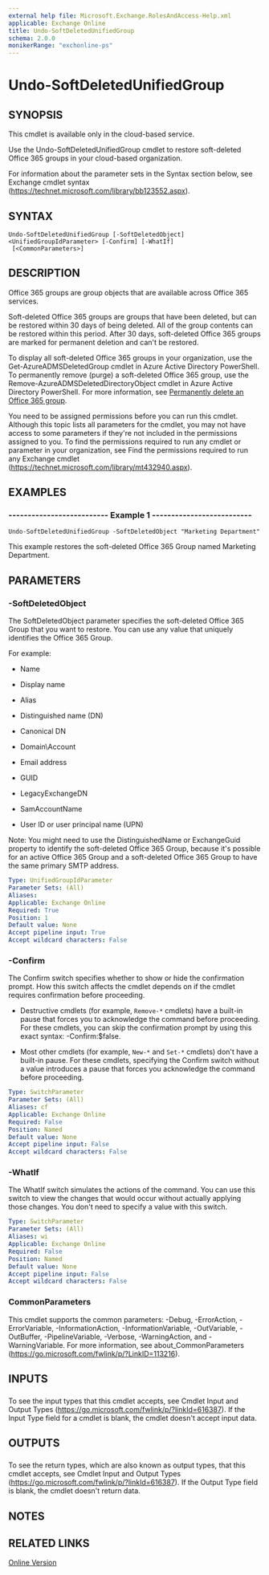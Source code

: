 ```yaml
---
external help file: Microsoft.Exchange.RolesAndAccess-Help.xml
applicable: Exchange Online
title: Undo-SoftDeletedUnifiedGroup
schema: 2.0.0
monikerRange: "exchonline-ps"
---
```


# Undo-SoftDeletedUnifiedGroup

## SYNOPSIS
This cmdlet is available only in the cloud-based service.

Use the Undo-SoftDeletedUnifiedGroup cmdlet to restore soft-deleted Office 365 groups in your cloud-based organization.

For information about the parameter sets in the Syntax section below, see Exchange cmdlet syntax (https://technet.microsoft.com/library/bb123552.aspx).

## SYNTAX

```
Undo-SoftDeletedUnifiedGroup [-SoftDeletedObject] <UnifiedGroupIdParameter> [-Confirm] [-WhatIf]
 [<CommonParameters>]
```

## DESCRIPTION
Office 365 groups are group objects that are available across Office 365 services.

Soft-deleted Office 365 groups are groups that have been deleted, but can be restored within 30 days of being deleted. All of the group contents can be restored within this period. After 30 days, soft-deleted Office 365 groups are marked for permanent deletion and can't be restored.

To display all soft-deleted Office 365 groups in your organization, use the Get-AzureADMSDeletedGroup cmdlet in Azure Active Directory PowerShell. To permanently remove (purge) a soft-deleted Office 365 group, use the Remove-AzureADMSDeletedDirectoryObject cmdlet in Azure Active Directory PowerShell. For more information, see [Permanently delete an Office 365 group](https://support.office.com/article/b7c66b59-657a-4e1a-8aa0-8163b1f4eb54#bkmk_perm).

You need to be assigned permissions before you can run this cmdlet. Although this topic lists all parameters for the cmdlet, you may not have access to some parameters if they're not included in the permissions assigned to you. To find the permissions required to run any cmdlet or parameter in your organization, see Find the permissions required to run any Exchange cmdlet (https://technet.microsoft.com/library/mt432940.aspx).

## EXAMPLES

### -------------------------- Example 1 --------------------------
```
Undo-SoftDeletedUnifiedGroup -SoftDeletedObject "Marketing Department"
```

This example restores the soft-deleted Office 365 Group named Marketing Department.

## PARAMETERS

### -SoftDeletedObject
The SoftDeletedObject parameter specifies the soft-deleted Office 365 Group that you want to restore. You can use any value that uniquely identifies the Office 365 Group.

For example:

- Name

- Display name

- Alias

- Distinguished name (DN)

- Canonical DN

- Domain\Account

- Email address

- GUID

- LegacyExchangeDN

- SamAccountName

- User ID or user principal name (UPN)

Note: You might need to use the DistinguishedName or ExchangeGuid property to identify the soft-deleted Office 365 Group, because it's possible for an active Office 365 Group and a soft-deleted Office 365 Group to have the same primary SMTP address.

```yaml
Type: UnifiedGroupIdParameter
Parameter Sets: (All)
Aliases:
Applicable: Exchange Online
Required: True
Position: 1
Default value: None
Accept pipeline input: True
Accept wildcard characters: False
```

### -Confirm
The Confirm switch specifies whether to show or hide the confirmation prompt. How this switch affects the cmdlet depends on if the cmdlet requires confirmation before proceeding.

- Destructive cmdlets (for example, `Remove-*` cmdlets) have a built-in pause that forces you to acknowledge the command before proceeding. For these cmdlets, you can skip the confirmation prompt by using this exact syntax: -Confirm:$false.

- Most other cmdlets (for example, `New-*` and `Set-*` cmdlets) don't have a built-in pause. For these cmdlets, specifying the Confirm switch without a value introduces a pause that forces you acknowledge the command before proceeding.

```yaml
Type: SwitchParameter
Parameter Sets: (All)
Aliases: cf
Applicable: Exchange Online
Required: False
Position: Named
Default value: None
Accept pipeline input: False
Accept wildcard characters: False
```

### -WhatIf
The WhatIf switch simulates the actions of the command. You can use this switch to view the changes that would occur without actually applying those changes. You don't need to specify a value with this switch.

```yaml
Type: SwitchParameter
Parameter Sets: (All)
Aliases: wi
Applicable: Exchange Online
Required: False
Position: Named
Default value: None
Accept pipeline input: False
Accept wildcard characters: False
```

### CommonParameters
This cmdlet supports the common parameters: -Debug, -ErrorAction, -ErrorVariable, -InformationAction, -InformationVariable, -OutVariable, -OutBuffer, -PipelineVariable, -Verbose, -WarningAction, and -WarningVariable. For more information, see about_CommonParameters (https://go.microsoft.com/fwlink/p/?LinkID=113216).

## INPUTS

###  
To see the input types that this cmdlet accepts, see Cmdlet Input and Output Types (https://go.microsoft.com/fwlink/p/?linkId=616387). If the Input Type field for a cmdlet is blank, the cmdlet doesn't accept input data.

## OUTPUTS

###  
To see the return types, which are also known as output types, that this cmdlet accepts, see Cmdlet Input and Output Types (https://go.microsoft.com/fwlink/p/?linkId=616387). If the Output Type field is blank, the cmdlet doesn't return data.

## NOTES

## RELATED LINKS

[Online Version](https://technet.microsoft.com/library/89f09bfc-43d6-457c-978f-b699c27ea325.aspx)
